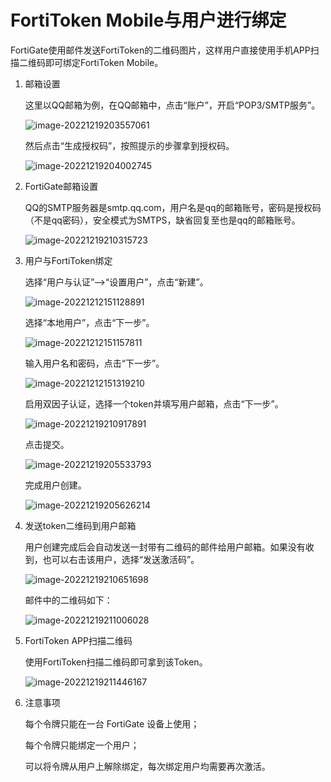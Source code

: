 # FortiToken Mobile与用户进行绑定

FortiGate使用邮件发送FortiToken的二维码图片，这样用户直接使用手机APP扫描二维码即可绑定FortiToken Mobile。

1. 邮箱设置

   这里以QQ邮箱为例，在QQ邮箱中，点击“账户”，开启“POP3/SMTP服务”。
   
   ![image-20221219203557061](../../../images/image-20221219203557061.png)
   
   然后点击“生成授权码”，按照提示的步骤拿到授权码。
   
   ![image-20221219204002745](../../../images/image-20221219204002745.png)

2. FortiGate邮箱设置

   QQ的SMTP服务器是smtp.qq.com，用户名是qq的邮箱账号，密码是授权码（不是qq密码），安全模式为SMTPS，缺省回复至也是qq的邮箱账号。

   ![image-20221219210315723](../../../images/image-20221219210315723.png)

3. 用户与FortiToken绑定

   选择“用户与认证”-->“设置用户”，点击“新建”。

   ![image-20221212151128891](../../../images/image-20221212151128891.png)

   选择“本地用户”，点击“下一步”。

   ![image-20221212151157811](../../../images/image-20221212151157811.png)

   输入用户名和密码，点击“下一步”。

   ![image-20221212151319210](../../../images/image-20221212151319210.png)

   启用双因子认证，选择一个token并填写用户邮箱，点击“下一步”。

   ![image-20221219210917891](../../../images/image-20221219210917891.png)

   点击提交。

   ![image-20221219205533793](../../../images/image-20221219205533793.png)

   完成用户创建。

   ![image-20221219205626214](../../../images/image-20221219205626214.png)

4. 发送token二维码到用户邮箱

   用户创建完成后会自动发送一封带有二维码的邮件给用户邮箱。如果没有收到，也可以右击该用户，选择“发送激活码”。

   ![image-20221219210651698](../../../images/image-20221219210651698.png)

   邮件中的二维码如下：

   ![image-20221219211006028](../../../images/image-20221219211006028.png)

5. FortiToken APP扫描二维码

   使用FortiToken扫描二维码即可拿到该Token。

   ![image-20221219211446167](../../../images/image-20221219211446167.png)

6. 注意事项

   每个令牌只能在一台 FortiGate 设备上使用； 

   每个令牌只能绑定一个用户； 

   可以将令牌从用户上解除绑定，每次绑定用户均需要再次激活。
